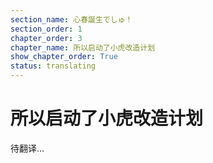 ```yaml
---
section_name: 心春誕生でしゅ！
section_order: 1
chapter_order: 3
chapter_name: 所以启动了小虎改造计划
show_chapter_order: True
status: translating
---
```


# 所以启动了小虎改造计划
待翻译...
